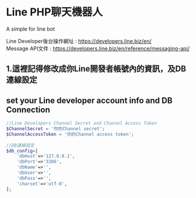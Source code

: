 # Line PHP聊天機器人
A simple for line bot

Line Developer後台操作網址 : <https://developers.line.biz/en/>  
Message API文件 : <https://developers.line.biz/en/reference/messaging-api/>  


## 1.這裡記得修改成你Line開發者帳號內的資訊，及DB連線設定  
## set your Line developer account info and DB Connection  
```php
//Line Developers Channel Secret and Channel Access Token
$ChannelSecret = '你的Channel secret'; 
$ChannelAccessToken = '你的Channel access token'; 
 
//DB連線設定
$db_config=[
    'dbHost'=>'127.0.0.1',
    'dbPort'=>'3306',
    'dbName'=>'',
    'dbUser'=>'',
    'dbPass'=>'',
    'charset'=>'utf-8',
];
```  
